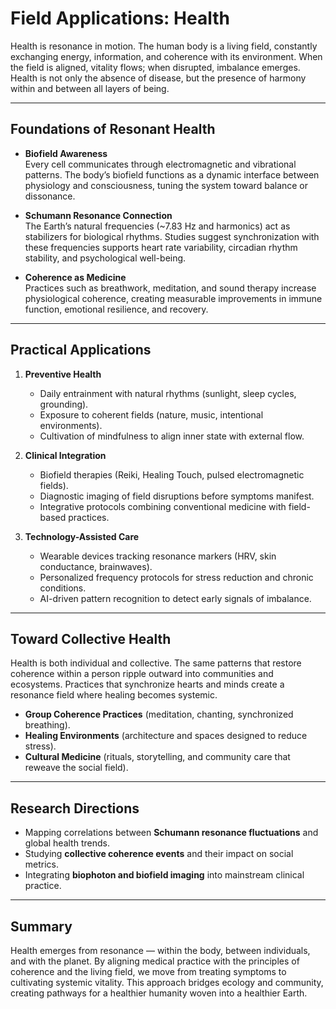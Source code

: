 # Field Applications: Health

Health is resonance in motion. The human body is a living field, constantly exchanging energy, information, and coherence with its environment. When the field is aligned, vitality flows; when disrupted, imbalance emerges. Health is not only the absence of disease, but the presence of harmony within and between all layers of being.

---

## Foundations of Resonant Health

- **Biofield Awareness**  
  Every cell communicates through electromagnetic and vibrational patterns. The body’s biofield functions as a dynamic interface between physiology and consciousness, tuning the system toward balance or dissonance.

- **Schumann Resonance Connection**  
  The Earth’s natural frequencies (~7.83 Hz and harmonics) act as stabilizers for biological rhythms. Studies suggest synchronization with these frequencies supports heart rate variability, circadian rhythm stability, and psychological well-being.

- **Coherence as Medicine**  
  Practices such as breathwork, meditation, and sound therapy increase physiological coherence, creating measurable improvements in immune function, emotional resilience, and recovery.

---

## Practical Applications

1. **Preventive Health**
   - Daily entrainment with natural rhythms (sunlight, sleep cycles, grounding).
   - Exposure to coherent fields (nature, music, intentional environments).
   - Cultivation of mindfulness to align inner state with external flow.

2. **Clinical Integration**
   - Biofield therapies (Reiki, Healing Touch, pulsed electromagnetic fields).
   - Diagnostic imaging of field disruptions before symptoms manifest.
   - Integrative protocols combining conventional medicine with field-based practices.

3. **Technology-Assisted Care**
   - Wearable devices tracking resonance markers (HRV, skin conductance, brainwaves).
   - Personalized frequency protocols for stress reduction and chronic conditions.
   - AI-driven pattern recognition to detect early signals of imbalance.

---

## Toward Collective Health

Health is both individual and collective. The same patterns that restore coherence within a person ripple outward into communities and ecosystems. Practices that synchronize hearts and minds create a resonance field where healing becomes systemic.

- **Group Coherence Practices** (meditation, chanting, synchronized breathing).  
- **Healing Environments** (architecture and spaces designed to reduce stress).  
- **Cultural Medicine** (rituals, storytelling, and community care that reweave the social field).  

---

## Research Directions

- Mapping correlations between **Schumann resonance fluctuations** and global health trends.  
- Studying **collective coherence events** and their impact on social metrics.  
- Integrating **biophoton and biofield imaging** into mainstream clinical practice.  

---

## Summary

Health emerges from resonance — within the body, between individuals, and with the planet. By aligning medical practice with the principles of coherence and the living field, we move from treating symptoms to cultivating systemic vitality. This approach bridges ecology and community, creating pathways for a healthier humanity woven into a healthier Earth.
